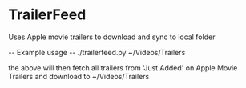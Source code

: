 # TrailerFeed
Uses Apple movie trailers to download and sync to local folder

 -- Example usage --
 ./trailerfeed.py ~/Videos/Trailers
 
 the above will then fetch all trailers from 'Just Added' on Apple Movie Trailers and download to ~/Videos/Trailers
